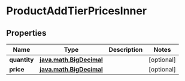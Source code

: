 
# ProductAddTierPricesInner

## Properties
| Name | Type | Description | Notes |
| ------------ | ------------- | ------------- | ------------- |
| **quantity** | [**java.math.BigDecimal**](java.math.BigDecimal.md) |  |  [optional] |
| **price** | [**java.math.BigDecimal**](java.math.BigDecimal.md) |  |  [optional] |



